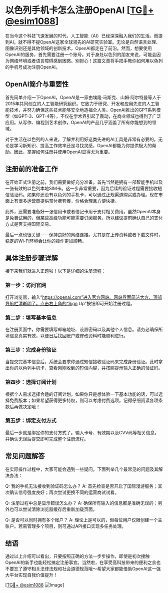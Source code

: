 # 以色列手机卡怎么注册OpenAI [[TG💪+ @esim1088](https://t.me/s/esim1088)]

在当今这个科技飞速发展的时代，人工智能（AI）已经深深融入我们的生活。而提到AI，就不得不提OpenAI这家全球领先的AI研究实验室。无论是自然语言处理、图像识别还是其他领域的创新技术，OpenAI都走在了前沿。然而，想要使用OpenAI的服务，首先需要注册一个账号。对于身处以色列的朋友来说，可能会因为网络环境或者语言障碍感到困惑。别担心！这篇文章将手把手教你如何用以色列的手机号成功注册OpenAI。

## OpenAI简介与重要性

首先简单介绍一下OpenAI。OpenAI是一家由埃隆·马斯克、山姆·阿尔特曼等人于2015年共同创立的人工智能研究组织。它致力于研究、开发和应用先进的人工智能技术，并努力确保这些技术能够安全地造福全人类。OpenAI推出的GPT系列模型（如GPT-3、GPT-4等），不仅在学术界引起了轰动，在商业领域也得到了广泛应用。从写作、编程到艺术创作，OpenAI的产品几乎涵盖了所有你能想到的领域。

对于生活在以色列的人来说，了解并利用好这类先进的AI工具是非常有必要的。无论是学习新知识、提高工作效率还是寻找灵感，OpenAI都能为你提供极大的帮助。因此，掌握如何注册并使用OpenAI显得尤为重要。

## 注册前的准备工作

在开始正式注册之前，我们需要做好充分准备。首先当然是拥有一部智能手机以及一张有效的以色列本地SIM卡。这一步非常重要，因为后续的验证过程需要接收短信验证码。如果你还没有以色列的手机卡，可以通过正规渠道购买或办理。现在市面上有很多运营商提供预付费套餐，价格合理且方便快捷。

此外，还需要准备好一张信用卡或者借记卡用于支付相关费用。虽然OpenAI本身是免费试用的，但某些高级功能可能需要订阅服务。所以建议提前确认自己的支付方式是否支持国际交易。

最后一点也很关键——保持良好的网络连接。尤其是在上传资料或者下载文件时，稳定的Wi-Fi环境会让你的操作更加顺畅。

## 具体注册步骤详解

接下来我们就进入正题啦！以下是详细的注册流程：

### 第一步：访问官网

打开浏览器，输入“https://openai.com”进入官方网站。网站界面简洁大方，顶部导航栏清晰明了。点击右上角的“Sign Up”按钮即可开始注册过程。

### 第二步：填写基本信息

在注册页面中，你需要填写邮箱地址、设置密码以及其他个人信息。请务必确保所填信息真实有效，以便日后找回账户或修改资料时能顺利进行。

### 第三步：完成身份验证

当提交完基本信息后，系统会要求你通过短信接收验证码来完成身份验证。此时拿出你的以色列手机卡，查看刚刚收到的短信内容，并按照提示输入正确的验证码。

### 第四步：选择订阅计划

根据个人需求选择合适的订阅计划。如果你只是想体验一下基本功能的话，可以选择免费版本；如果希望获得更多特权，则可以考虑付费选项。记得仔细阅读各项条款后再做决定哦！

### 第五步：绑定支付方式

最后一步就是绑定你的支付方式了。输入卡号、有效期以及CVV码等相关信息，并确认无误后提交即可完成整个注册流程。

## 常见问题解答

在实际操作过程中，大家可能会遇到一些疑问。下面列举几个最常见的问题及其解决办法：

Q: 我的手机无法接收到验证码怎么办？
A: 首先检查是否开启了国际漫游服务；其次确认信号强度良好；再次尝试更换不同的运营商试试看。

Q: 注册过程中总是显示错误怎么办？
A: 确保所有输入的信息都是准确无误的；另外也可以尝试清除浏览器缓存后重新加载页面。

Q: 是否可以同时拥有多个账户？
A: 理论上是可以的，但每位用户仅限创建一个主账户。若需管理多个项目，则可通过API接口实现多任务处理。

## 结语

通过以上介绍可以看出，只要按照正确的方法一步步操作，即使是初次接触OpenAI的新手也能轻松搞定注册事宜。当然啦，在享受高科技带来的便利之余也不要忘了遵守相关法律法规和社会道德规范哦～希望大家都能借助OpenAI这一强大平台实现自我价值提升！

[[TG💪+ @esim1088](https://t.me/s/esim1088) ![Image](https://i.postimg.cc/4NQfJmqS/Snipaste-2025-05-13-00-14-12.png)]